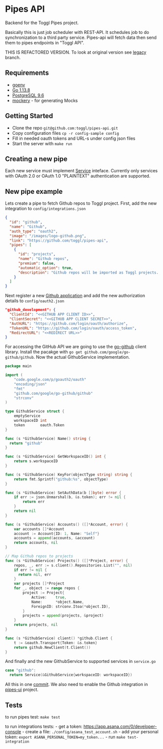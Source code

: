 # Pipes API

Backend for the Toggl Pipes project.

Basically this is just job scheduler with REST-API. 
It schedules job to do synchronization to a third party service.
Pipes-api will fetch data then send them to pipes endpoints in "Toggl API".

THIS IS REFACTORED VERSION. To look at original version see [legacy](https://github.com/toggl/pipes-api/tree/legacy) branch.

## Requirements

* [goenv](https://github.com/syndbg/goenv)
* [Go 1.13.8](http://golang.org/)
* [PostgreSQL 9.6](http://www.postgresql.org/)
* [mockery](https://github.com/syndbg/goenv) - for generating Mocks

## Getting Started

* Clone the repo `git@github.com:toggl/pipes-api.git`
* Copy configuration files `cp -r config-sample config`
* Fill in needed oauth tokens and URL-s under config json files
* Start the server with `make run`

## Creating a new pipe
Each new service must implement [Service][2] inteface. Currently only services with OAuth 2.0 or OAuth 1.0 "PLAINTEXT" authentication are supported.

## New pipe example
Lets create a pipe to fetch Github repos to Toggl project. First, add the new integration to `config/integrations.json`
```json
{
  "id": "github",
  "name": "Github",
  "auth_type": "oauth2",
  "image": "/images/logo-github.png",
  "link": "https://github.com/toggl/pipes-api",
  "pipes": [
    {
      "id": "projects",
      "name": "Github repos",
      "premium": false,
      "automatic_option": true,
      "description": "Github repos will be imported as Toggl projects. Existing projects are matched by name."
    }
  ]
}
```

Next register a new [Github application](https://github.com/settings/applications) and add the new authorization details to `config/oauth2.json`

```json
"github_development": {
  "ClientId": "<<GITHUB APP CLIENT ID>>",
  "ClientSecret": "<<GITHUB APP CLIENT SECRET>>",
  "AuthURL": "https://github.com/login/oauth/authorize",
  "TokenURL": "https://github.com/login/oauth/access_token",
  "RedirectURL": "<<REDIRECT URL>>"
}
```

For accessing the GitHub API we are going to use the [go-github](https://github.com/google/go-github/) client library.
Install the pacakge with `go get github.com/google/go-github/github`. Now the actual GithubService implementation.

```go
package main

import (
	"code.google.com/p/goauth2/oauth"
	"encoding/json"
	"fmt"
	"github.com/google/go-github/github"
	"strconv"
)

type GithubService struct {
	emptyService
	workspaceID int
	token       oauth.Token
}

func (s *GithubService) Name() string {
  return "github"
}

func (s *GithubService) GetWorkspaceID() int {
	return s.workspaceID
}

func (s *GithubService) KeyFor(objectType string) string {
	return fmt.Sprintf("github:%s", objectType)
}

func (s *GithubService) SetAuthData(b []byte) error {
	if err := json.Unmarshal(b, &s.token); err != nil {
		return err
	}
	return nil
}

func (s *GithubService) Accounts() ([]*Account, error) {
	var accounts []*Account
	account := Account{ID: 1, Name: "Self"}
	accounts = append(accounts, &account)
	return accounts, nil
}

// Map Github repos to projects
func (s *GithubService) Projects() ([]*Project, error) {
	repos, _, err := s.client().Repositories.List("", nil)
	if err != nil {
	  return nil, err
	}
	var projects []*Project
	for _, object := range repos {
		project := Project{
			Active:    true,
			Name:      *object.Name,
			ForeignID: strconv.Itoa(*object.ID),
		}
		projects = append(projects, &project)
	}
	return projects, nil
}

func (s *GithubService) client() *github.Client {
	t := &oauth.Transport{Token: &s.token}
	return github.NewClient(t.Client())
}
```

And finally and the new GithubService to supported services in `service.go`

```go
case "github":
  return Service(&GithubService{workspaceID: workspaceID})
```

All this in one [commit](https://github.com/toggl/pipes-api/commit/9307171c4dcad429cfaa3c406adde7b5ff765340).
We also need to enable the Github integration in [pipes-ui](https://github.com/toggl/pipes-ui/commit/4039a2bc50294d4054d21918f0af627196ff1999) project.

[1]: https://github.com/toggl/pipes-ui
[2]: https://github.com/toggl/pipes-api/blob/master/service.go

## Tests
to run pipes test: `make test`

to run integrations tests:
	- get a token: https://app.asana.com/0/developer-console
	- create a file: `./config/asana_test_account.sh`
	- add your personal token: `export ASANA_PERSONAL_TOKEN=my_token...`
	- run `make test-integration`
